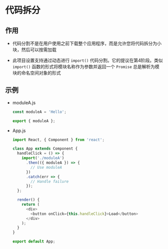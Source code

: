 # 代码拆分

## 作用

- 代码分割不是在用户使用之前下载整个应用程序，而是允许您将代码拆分为小块，然后可以按需加载

- 此项目设置支持通过动态进行 `import()` 代码分割。它的提议在第4阶段。类似 `import()` 函数的形式将模块名称作为参数并返回一个 `Promise` 总是解析为模块的命名空间对象的形式

## 示例

- moduleA.js

    ```js
    const moduleA = 'Hello';

    export { moduleA };
    ```

- App.js

    ```js
    import React, { Component } from 'react';

    class App extends Component {
      handleClick = () => {
        import('./moduleA')
          .then(({ moduleA }) => {
            // Use moduleA
          })
          .catch(err => {
            // Handle failure
          });
      };

      render() {
        return (
          <div>
            <button onClick={this.handleClick}>Load</button>
          </div>
        );
      }
    }

    export default App;
    ```
